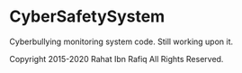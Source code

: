 # CyberSafetySystem

Cyberbullying monitoring system code. Still working upon it. 

Copyright 2015-2020 Rahat Ibn Rafiq All Rights Reserved.

